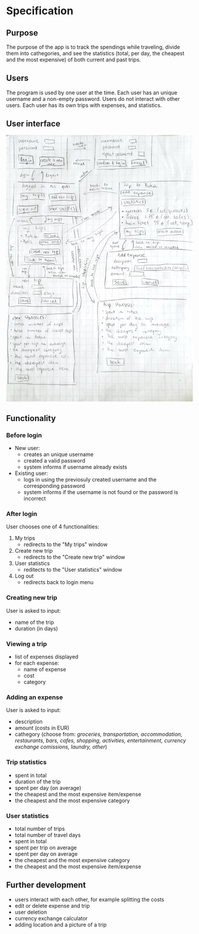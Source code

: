 # Specification

## Purpose
The purpose of the app is to track the spendings while traveling, divide them into cathegories, and see the statistics (total, per day, the cheapest and the most expensive) of both current and past trips. 

## Users
The program is used by one user at the time. Each user has an unique username and a non-empty password. Users do not interact with other users. Each user has its own trips with expenses, and statistics. 

## User interface
<img src="pictures/UI-plan.jpg"> 

## Functionality

### Before login
- New user:
    - creates an unique username
    - created a valid password
    - system informs if username already exists
- Existing user:
    - logs in using the previosuly created username and the corresponding password
    - system informs if the username is not found or the password is incorrect

### After login
User chooses one of 4 functionalities:
1. My trips
    - redirects to the "My trips" window 
3. Create new trip
    - redirects to the "Create new trip" window
4. User statistics
    - reditects to the "User statistics" window
5. Log out
    - redirects back to login menu 

### Creating new trip
User is asked to input:
- name of the trip
- duration (in days)

### Viewing a trip
- list of expenses displayed
- for each expense:
    - name of expense
    - cost
    - category

### Adding an expense
User is asked to input:
- description
- amount (costs in EUR)
- cathegory (choose from: *groceries, transportation, accommodation, restaurants, bars, cafes, shopping, activities, entertainment, currency exchange comissions, laundry, other*)

### Trip statistics
- spent in total
- duration of the trip
- spent per day (on average)
- the cheapest and the most expensive item/expense
- the cheapest and the most expensive category

### User statistics
- total number of trips
- total number of travel days
- spent in total
- spent per trip on average
- spent per day on average
- the cheapest and the most expensive category 
- the cheapest and the most expensive item/expense

## Further development
- users interact with each other, for example splitting the costs 
- edit or delete expense and trip 
- user deletion
- currency exchange calculator
- adding location and a picture of a trip